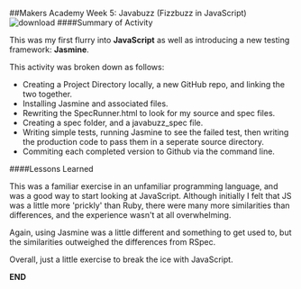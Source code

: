 ##Makers Academy Week 5: Javabuzz (Fizzbuzz in JavaScript)
![download](https://cloud.githubusercontent.com/assets/9297921/5590305/9abea4c0-9129-11e4-86cf-8cb818c3183c.jpeg)
####Summary of Activity  
    
This was my first flurry into **JavaScript** as well as introducing a new testing framework: **Jasmine**. 
   
This activity was broken down as follows: 
+ Creating a Project Directory locally, a new GitHub repo, and linking the two together.   
+ Installing Jasmine and associated files.
+ Rewriting the SpecRunner.html to look for my source and spec files. 
+ Creating a spec folder, and a javabuzz_spec file. 
+ Writing simple tests, running Jasmine to see the failed test, then writing the production code to pass them in a seperate source directory. 
+ Commiting each completed version to Github via the command line. 
    
####Lessons Learned     
   
This was a familiar exercise in an unfamiliar programming language, and was a good way to start looking at JavaScript. Although initially I felt that JS was a little more 'prickly' than Ruby, there were many more similarities than differences, and the experience wasn't at all overwhelming. 
   
Again, using Jasmine was a little different and something to get used to, but the similarities outweighed the differences from RSpec.
   
Overall, just a little exercise to break the ice with JavaScript. 
   
**END**
